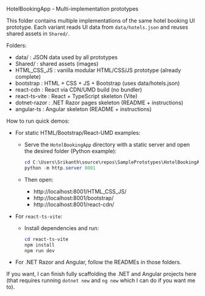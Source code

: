 HotelBookingApp - Multi-implementation prototypes

This folder contains multiple implementations of the same hotel booking UI prototype. Each variant reads UI data from `data/hotels.json` and reuses shared assets in `Shared/`.

Folders:

- data/ : JSON data used by all prototypes
- Shared/ : shared assets (images)
- HTML_CSS_JS : vanilla modular HTML/CSS/JS prototype (already complete)
- bootstrap : HTML + CSS + JS + Bootstrap (uses data/hotels.json)
- react-cdn : React via CDN/UMD build (no bundler)
- react-ts-vite : React + TypeScript skeleton (Vite)
- dotnet-razor : .NET Razor pages skeleton (README + instructions)
- angular-ts : Angular skeleton (README + instructions)

How to run quick demos:

- For static HTML/Bootstrap/React-UMD examples:

  - Serve the `HotelBookingApp` directory with a static server and open the desired folder (Python example):

    ```powershell
    cd C:\Users\Srikanth\source\repos\SamplePrototypes\HotelBookingApp
    python -m http.server 8001
    ```

  - Then open:
    - http://localhost:8001/HTML_CSS_JS/
    - http://localhost:8001/bootstrap/
    - http://localhost:8001/react-cdn/

- For `react-ts-vite`:

  - Install dependencies and run:
    ```powershell
    cd react-ts-vite
    npm install
    npm run dev
    ```

- For .NET Razor and Angular, follow the READMEs in those folders.

If you want, I can finish fully scaffolding the .NET and Angular projects here (that requires running `dotnet new` and `ng new` which I can do if you want me to).
